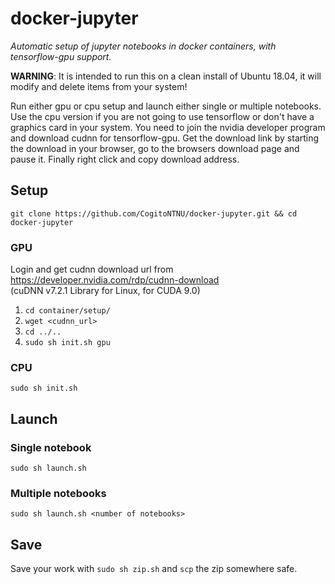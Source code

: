 # docker-jupyter
*Automatic setup of jupyter notebooks in docker containers, with tensorflow-gpu support.*

**WARNING**: It is intended to run this on a clean install of Ubuntu 18.04, it will modify and delete items from your system!

Run either gpu or cpu setup and launch either single or multiple notebooks. Use the cpu version if you are not going to use tensorflow or don't have a graphics card in your system. You need to join the nvidia developer program and download cudnn for tensorflow-gpu. Get the download link by starting the download in your browser, go to the browsers download page and pause it. Finally right click and copy download address.

## Setup
`git clone https://github.com/CogitoNTNU/docker-jupyter.git && cd docker-jupyter`

### GPU
Login and get cudnn download url from https://developer.nvidia.com/rdp/cudnn-download  
(cuDNN v7.2.1 Library for Linux, for CUDA 9.0)
1. `cd container/setup/`
2. `wget <cudnn_url>`
3. `cd ../..`
4. `sudo sh init.sh gpu`

### CPU
`sudo sh init.sh`

## Launch
### Single notebook
`sudo sh launch.sh`

### Multiple notebooks
`sudo sh launch.sh <number of notebooks>`

## Save
Save your work with `sudo sh zip.sh` and `scp` the zip somewhere safe.
